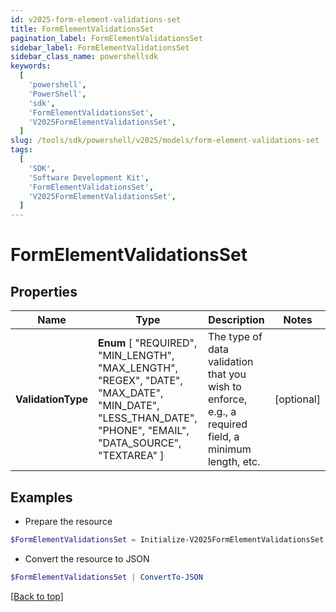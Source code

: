 ```yaml
---
id: v2025-form-element-validations-set
title: FormElementValidationsSet
pagination_label: FormElementValidationsSet
sidebar_label: FormElementValidationsSet
sidebar_class_name: powershellsdk
keywords:
  [
    'powershell',
    'PowerShell',
    'sdk',
    'FormElementValidationsSet',
    'V2025FormElementValidationsSet',
  ]
slug: /tools/sdk/powershell/v2025/models/form-element-validations-set
tags:
  [
    'SDK',
    'Software Development Kit',
    'FormElementValidationsSet',
    'V2025FormElementValidationsSet',
  ]
---
```


# FormElementValidationsSet

## Properties

| Name | Type | Description | Notes |
| --- | --- | --- | --- |
| **ValidationType** | **Enum** [ "REQUIRED", "MIN_LENGTH", "MAX_LENGTH", "REGEX", "DATE", "MAX_DATE", "MIN_DATE", "LESS_THAN_DATE", "PHONE", "EMAIL", "DATA_SOURCE", "TEXTAREA" ] | The type of data validation that you wish to enforce, e.g., a required field, a minimum length, etc. | [optional] |

## Examples

- Prepare the resource

```powershell
$FormElementValidationsSet = Initialize-V2025FormElementValidationsSet  -ValidationType REQUIRED
```

- Convert the resource to JSON

```powershell
$FormElementValidationsSet | ConvertTo-JSON
```

[[Back to top]](#)
